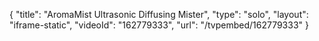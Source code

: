 {
    "title": "AromaMist Ultrasonic Diffusing Mister",
    "type": "solo",
    "layout": "iframe-static",
    "videoId": "162779333",
    "url": "\/tvpembed\/162779333"
}